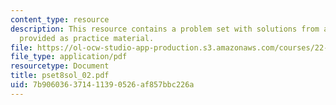 ```yaml
---
content_type: resource
description: This resource contains a problem set with solutions from a previous semester,
  provided as practice material.
file: https://ol-ocw-studio-app-production.s3.amazonaws.com/courses/22-611j-introduction-to-plasma-physics-i-fall-2006/7b906036371411390526af857bbc226a_pset8sol_02.pdf
file_type: application/pdf
resourcetype: Document
title: pset8sol_02.pdf
uid: 7b906036-3714-1139-0526-af857bbc226a
---
```

